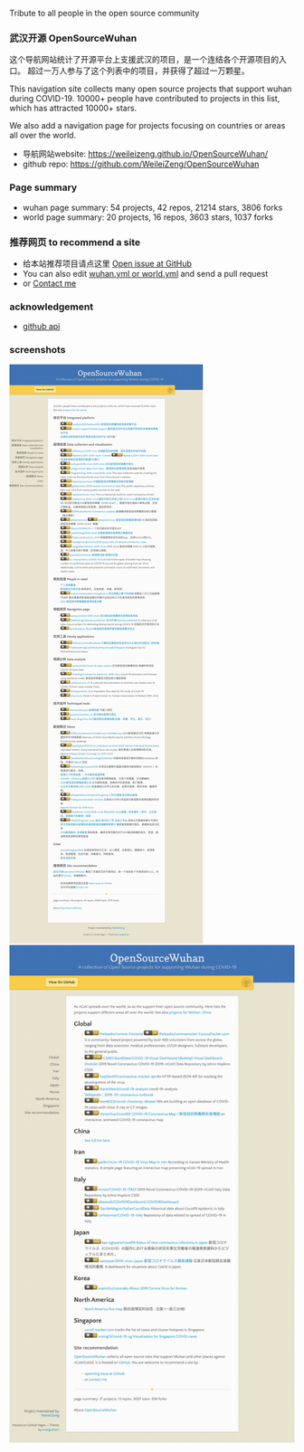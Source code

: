 Tribute to all people in the open source community

### 武汉开源 OpenSourceWuhan

这个导航网站统计了开源平台上支援武汉的项目，是一个连结各个开源项目的入口。
超过一万人参与了这个列表中的项目，并获得了超过一万颗星。

This navigation site collects many open source projects that support wuhan during COVID-19. 10000+ people have contributed to projects in this list, which has attracted 10000+ stars.

We also add a navigation page for projects focusing on countries or areas all over the world.

* 导航网站website: https://weileizeng.github.io/OpenSourceWuhan/
* github repo: https://github.com/WeileiZeng/OpenSourceWuhan

### Page summary
* wuhan page summary: 54 projects, 42 repos, 21214 stars, 3806 forks
* world page summary: 20 projects, 16 repos, 3603 stars, 1037 forks

### 推荐网页 to recommend a site
* 给本站推荐项目请点这里 [Open issue at GitHub](https://github.com/WeileiZeng/OpenSourceWuhan/issues/new?assignees=&labels=&template=------site-recommendation.md&title=%E5%BC%80%E6%BA%90%E9%A1%B9%E7%9B%AE%E6%8E%A8%E8%8D%90%3A+%E9%A1%B9%E7%9B%AE%E5%90%8D%E7%A7%B0+or+%28site+recommendation%3A+project+name%29)
* You can also edit [wuhan.yml or world.yml](_data/) and send a pull request
* or [Contact me](https://weileizeng.com/news/1992/06/29/contact/)

### acknowledgement
* [github api](https://developer.github.com/v3/search/#search-users)



### screenshots
![](screenshot1.png)
![](screenshot2.png)

